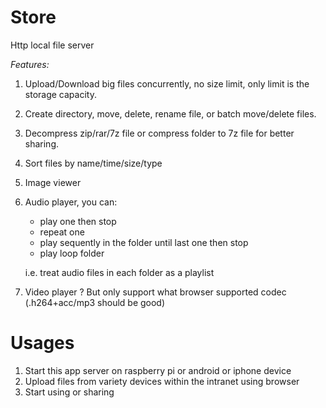 # Store

Http local file server

*Features:*

1. Upload/Download big files concurrently, no size limit, only limit is the storage capacity.
2. Create directory, move, delete, rename file, or batch move/delete files.
3. Decompress zip/rar/7z file or compress folder to 7z file for better sharing.
4. Sort files by name/time/size/type
5. Image viewer
6. Audio player, you can: 
    - play one then stop
    - repeat one
    - play sequently in the folder until last one then stop
    - play loop folder

    i.e. treat audio files in each folder as a playlist 

7. Video player ? But only support what browser supported codec (.h264+acc/mp3 should be good) 


# Usages

1. Start this app server on raspberry pi or android or iphone device
2. Upload files from variety devices within the intranet using browser
3. Start using or sharing